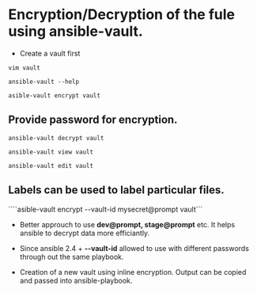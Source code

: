 # Encryption/Decryption of the fule using ansible-vault.

- Create a vault first

`vim vault`

`ansible-vault --help `

`asible-vault encrypt vault `

## Provide password for encryption.

`ansible-vault decrypt vault `

`ansible-vault view vault`

`ansible-vault edit vault`

## Labels can be used to label particular files.

````asible-vault encrypt --vault-id mysecret@prompt vault```
* Better approuch to use **dev@prompt, stage@prompt** etc. It helps ansible to decrypt data more efficiantly.
* Since ansible 2.4 + **--vault-id** allowed to use with different passwords through out the same playbook.

* Creation of a new vault using inline encryption. Output can be copied and passed into ansible-playbook.

````
